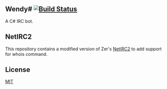## Wendy# [![Build Status](https://travis-ci.com/xPaw/WendySharp.svg?branch=master)](https://travis-ci.com/xPaw/WendySharp)

A C# IRC bot.

## NetIRC2

This repository contains a modified version of Zer's [NetIRC2](http://www.zer7.com/software/netirc)
to add support for whois command.

## License

[MIT](LICENSE)
